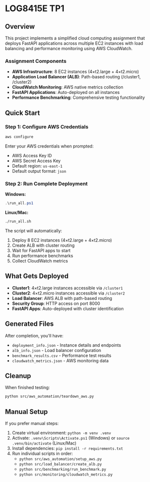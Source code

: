 # LOG8415E TP1

## Overview

This project implements a simplified cloud computing assignment that deploys FastAPI applications across multiple EC2 instances with load balancing and performance monitoring using AWS CloudWatch.

### Assignment Components

- **AWS Infrastructure**: 8 EC2 instances (4×t2.large + 4×t2.micro)
- **Application Load Balancer (ALB)**: Path-based routing (/cluster1, /cluster2)
- **CloudWatch Monitoring**: AWS native metrics collection
- **FastAPI Applications**: Auto-deployed on all instances
- **Performance Benchmarking**: Comprehensive testing functionality

## Quick Start

### Step 1: Configure AWS Credentials

```bash
aws configure
```

Enter your AWS credentials when prompted:

- AWS Access Key ID
- AWS Secret Access Key
- Default region: `us-east-1`
- Default output format: `json`

### Step 2: Run Complete Deployment

**Windows:**

```powershell
.\run_all.ps1
```

**Linux/Mac:**

```bash
./run_all.sh
```

The script will automatically:

1. Deploy 8 EC2 instances (4×t2.large + 4×t2.micro)
2. Create ALB with cluster routing
3. Wait for FastAPI apps to start
4. Run performance benchmarks
5. Collect CloudWatch metrics

## What Gets Deployed

- **Cluster1**: 4×t2.large instances accessible via `/cluster1`
- **Cluster2**: 4×t2.micro instances accessible via `/cluster2`
- **Load Balancer**: AWS ALB with path-based routing
- **Security Group**: HTTP access on port 8000
- **FastAPI Apps**: Auto-deployed with cluster identification

## Generated Files

After completion, you'll have:

- `deployment_info.json` - Instance details and endpoints
- `alb_info.json` - Load balancer configuration
- `benchmark_results.csv` - Performance test results
- `cloudwatch_metrics.json` - AWS monitoring data

## Cleanup

When finished testing:

```bash
python src/aws_automation/teardown_aws.py
```

## Manual Setup

If you prefer manual steps:

1. Create virtual environment: `python -m venv .venv`
2. Activate: `.venv\Scripts\Activate.ps1` (Windows) or `source .venv/bin/activate` (Linux/Mac)
3. Install dependencies: `pip install -r requirements.txt`
4. Run individual scripts in order:
   - `python src/aws_automation/setup_aws.py`
   - `python src/load_balancer/create_alb.py`
   - `python src/benchmarking/run_benchmark.py`
   - `python src/monitoring/cloudwatch_metrics.py`
